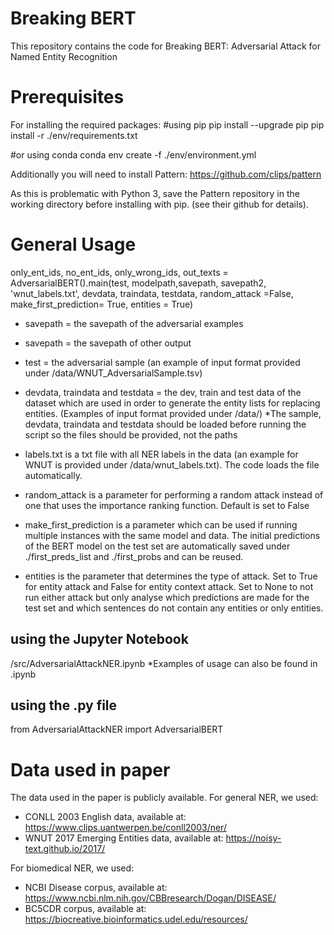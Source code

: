 # Breaking BERT
This repository contains the code for Breaking BERT: Adversarial Attack for Named Entity Recognition

# Prerequisites 

For installing the required packages: 
#using pip
pip install --upgrade pip
pip install -r ./env/requirements.txt

#or using conda
conda env create -f ./env/environment.yml

Additionally you will need to install Pattern:
https://github.com/clips/pattern

As this is problematic with Python 3, save the Pattern repository in the working directory before installing with pip. (see their github for details).

# General Usage 

only_ent_ids, no_ent_ids, only_wrong_ids, out_texts = AdversarialBERT().main(test, modelpath,savepath, savepath2, 'wnut_labels.txt', devdata, traindata, testdata, random_attack =False, make_first_prediction= True, entities = True)

* savepath = the savepath of the adversarial examples
* savepath = the savepath of other output 
* test = the adversarial sample  (an example of input format provided under /data/WNUT_AdversarialSample.tsv) 
* devdata, traindata and testdata = the dev, train and test data of the dataset which are used in order to generate the entity lists for replacing entities. (Examples of input format provided under /data/)
*The sample, devdata, traindata and testdata should be loaded before running the script so the files should be provided, not the paths

* labels.txt is a txt file with all NER labels in the data (an example for WNUT is provided under /data/wnut_labels.txt). The code loads the file automatically. 
* random_attack is a parameter for performing a random attack instead of one that uses the importance ranking function. Default is set to False
* make_first_prediction is a parameter which can be used if running multiple instances with the same model and data. The initial predictions of the BERT model on the test set are automatically saved under ./first_preds_list and ./first_probs and can be reused.
* entities is the parameter that determines the type of attack. Set to True for entity attack and False for entity context attack. Set to None to not run either attack but only analyse which predictions are made for the test set and which sentences do not contain any entities or only entities.

## using the Jupyter Notebook 
/src/AdversarialAttackNER.ipynb
*Examples of usage can also be found in .ipynb


## using the .py file 
from AdversarialAttackNER import AdversarialBERT


# Data used in paper 

The data used in the paper is publicly available. For general NER, we used: 
* CONLL 2003 English data, available at: https://www.clips.uantwerpen.be/conll2003/ner/
* WNUT 2017 Emerging Entities data, available at: https://noisy-text.github.io/2017/

For biomedical NER, we used: 
* NCBI Disease corpus, available at: https://www.ncbi.nlm.nih.gov/CBBresearch/Dogan/DISEASE/
* BC5CDR corpus, available at: https://biocreative.bioinformatics.udel.edu/resources/

